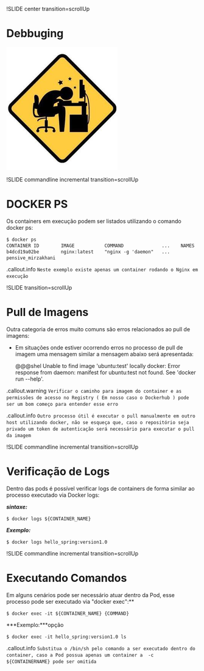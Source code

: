 !SLIDE center transition=scrollUp

# Debbuging
![docker](images/debbuging-logo.png)

!SLIDE commandline incremental transition=scrollUp
# DOCKER PS

Os containers em execução podem ser listados utilizando o comando docker ps: 

    $ docker ps
	CONTAINER ID        IMAGE           COMMAND          	 ...	NAMES
	b4dcd19a02be        nginx:latest    "nginx -g 'daemon"   ...	pensive_mirzakhani

.callout.info `Neste exemplo existe apenas um container rodando o Nginx em execução`

!SLIDE transition=scrollUp
# Pull de Imagens

Outra categoria de erros muito comuns são erros relacionados ao pull de imagens:

- Em situações onde estiver ocorrendo erros no processo de pull de imagem uma mensagem similar a mensagem abaixo será apresentada:

    @@@shel
    Unable to find image 'ubuntu:test' locally
    docker: Error response from daemon: manifest for ubuntu:test not found.
    See 'docker run --help'.

.callout.warning `Verificar o caminho para imagem do container e as permissões de acesso no Registry ( Em nosso caso o Dockerhub ) pode ser um bom começo para entender esse erro`

.callout.info  `Outro processo útil é executar o pull manualmente em outro host utilizando docker, não se esqueça que, caso o repositório seja privado um token de autenticação será necessário para executar o pull da imagem`

!SLIDE commandline incremental transition=scrollUp
# Verificação de Logs

Dentro das pods é possível verificar logs de containers de forma similar ao processo executado via Docker logs:

***sintaxe:***

	$ docker logs ${CONTAINER_NAME}

***Exemplo:***

	$ docker logs hello_spring:version1.0


!SLIDE commandline incremental transition=scrollUp
# Executando Comandos

Em alguns cenários pode ser necessário atuar dentro da Pod, esse processo pode ser executado via "docker exec":**

	$ docker exec -it ${CONTAINER_NAME} {COMMAND}

***Exemplo:***opção

	$ docker exec -it hello_spring:version1.0 ls

.callout.info `Substitua o /bin/sh pelo comando a ser executado dentro do container, caso a Pod possua apenas um container a  -c ${CONTAINERNAME} pode ser omitida`